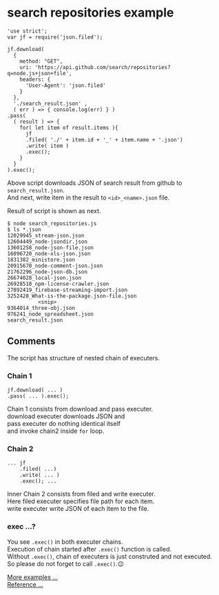 # search repositories example
````
'use strict';
var jf = require('json.filed');

jf.download(
  {
    method: "GET",
    uri: 'https://api.github.com/search/repositories?q=node.js+json+file',
    headers: {
      'User-Agent': 'json.filed'
    }
  },
  './search_result.json' ,
  ( err ) => { console.log(err) } )
.pass(
  ( result ) => {
    for( let item of result.items ){
      jf
      .filed( './' + item.id + '_' + item.name + '.json')
      .write( item )
      .exec();
    }
  }
).exec();
````
Above script downloads JSON of search result from github to `search_result.json`.<br/>
And next, write item in the result to `<id>_<name>.json` file.<br/>

Result of script is shown as next.
````
$ node search_repositories.js 
$ ls *.json
12029945_stream-json.json
12604449_node-jsondir.json
13601258_node-json-file.json
16096720_node-xls-json.json
1831382_ministore.json
20915670_node-comment-json.json
21762296_node-json-db.json
26674028_local-json.json
26928518_npm-license-crawler.json
27892419_firebase-streaming-import.json
3252428_What-is-the-package.json-file.json
          <snip>
9364014_three-obj.json
976241_node_spreadsheet.json
search_result.json
````

## Comments

The script has structure of nested chain of executers.

### Chain 1
 ```
jf.download( ... )
.pass( ... ).exec();
 ```
Chain 1 consists from download and pass executer.<br/>
download executer downloads JSON and <br/>
pass executer do nothing identical itself <br/>
and invoke chain2 inside `for` loop.


### Chain 2
````
... jf
    .filed( ...)
    .write( ... )
    .exec(); ...
````
Inner Chain 2 consists from filed and write executer.<br/>
Here filed executer specifies file path for each item.<br/>
write executer write JSON of each item to the file.

### exec ...?
You see `.exec()` in both executer chains.<br/>
Execution of chain started after `.exec()` function is called.<br/>
Without `.exec()`, chain of executers is just construted and not executed.<br/>
So please do not forget to call `.exec()`.😉

[More examples ...](./examples.md)<br/>
[Reference ...](/reference.md)

